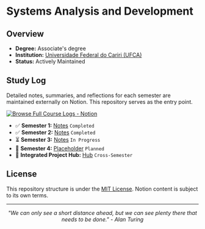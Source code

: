 # Systems Analysis and Development

## Overview

*   **Degree:** Associate's degree
*   **Institution:** [Universidade Federal do Cariri (UFCA)](https://ufca.edu.br/)
*   **Status:** Actively Maintained

## Study Log

Detailed notes, summaries, and reflections for each semester are maintained externally on Notion. This repository serves as the entry point.

[![Browse Full Course Logs - Notion](https://img.shields.io/badge/Browse%20Full%20Course%20Logs-Notion-%23000000?style=for-the-badge&logo=notion&logoColor=FFFFFF)](https://sky-clock-04e.notion.site/Analysis-Development-of-Systems-1920cf47793880baad7fcff13d736b55?pvs=4)

*   ✅ **Semester 1:** [Notes](https://www.notion.so/1c30cf477938807bb5e0d9fb25d1e10f?pvs=21) `Completed`
*   ✅ **Semester 2:** [Notes](https://www.notion.so/1c30cf477938801db10df9997a8c571b?pvs=21) `Completed`
*   ⏳ **Semester 3:** [Notes](https://www.notion.so/1c30cf47793880d78a9bc7ac05a4d2d3?pvs=21) `In Progress`
*   📅 **Semester 4:** [Placeholder]() `Planned`
*   🚀 **Integrated Project Hub:** [Hub](https://www.notion.so/1c30cf47793880999ec9e541bd50fbb2?pvs=21) `Cross-Semester`

## License

This repository structure is under the [MIT License](LICENSE). Notion content is subject to its own terms.

---
<p align="center">
  <i>"We can only see a short distance ahead, but we can see plenty there that needs to be done." - Alan Turing</i>
</p>
